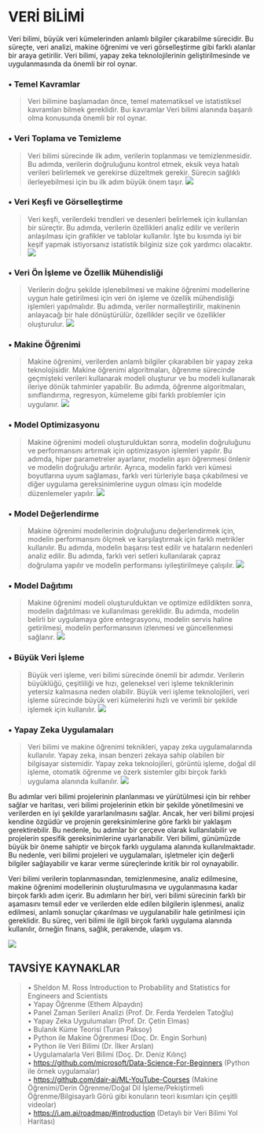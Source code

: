 # VERİ BİLİMİ

Veri bilimi, büyük veri kümelerinden anlamlı bilgiler çıkarabilme sürecidir. Bu süreçte, veri analizi, makine öğrenimi ve veri görselleştirme gibi farklı alanlar bir araya getirilir. Veri bilimi, yapay zeka teknolojilerinin geliştirilmesinde ve uygulanmasında da önemli bir rol oynar.

### •	Temel Kavramlar
> Veri bilimine başlamadan önce, temel matematiksel ve istatistiksel kavramları bilmek gereklidir. Buı kavramlar Veri bilimi alanında başarılı olma konusunda önemli bir rol oynar.

### •	Veri Toplama ve Temizleme
> Veri bilimi sürecinde ilk adım, verilerin toplanması ve temizlenmesidir. Bu adımda, verilerin doğruluğunu kontrol etmek, eksik veya hatalı verileri belirlemek ve gerekirse düzeltmek gerekir. Sürecin sağlıklı ilerleyebilmesi için bu ilk adım büyük önem taşır.
[![](https://calendar.duke.edu/images//2023/20230324/3f321a7404a1298aec0c4d32c66d666e-CR-data-collection_20230104042413PM.jpg)](https://calendar.duke.edu/images//2023/20230324/3f321a7404a1298aec0c4d32c66d666e-CR-data-collection_20230104042413PM.jpg)

### •	Veri Keşfi ve Görselleştirme
> Veri keşfi, verilerdeki trendleri ve desenleri belirlemek için kullanılan bir süreçtir. Bu adımda, verilerin özellikleri analiz edilir ve verilerin anlaşılması için grafikler ve tablolar kullanılır. İşte bu kısımda iyi bir keşif yapmak istiyorsanız istatistik bilginiz size çok yardımcı olacaktır. 
[![](https://lh3.googleusercontent.com/eI8BBCh2W8xKqV4gU4KZuF9iYDsCwFy9o232A8a0ndfgPCrY_jDHB5TR4iah12bLCwvNrjYegEf0MvkB2Zc9eSKbNt-Xvvqo_i6k6Y4)](https://lh3.googleusercontent.com/eI8BBCh2W8xKqV4gU4KZuF9iYDsCwFy9o232A8a0ndfgPCrY_jDHB5TR4iah12bLCwvNrjYegEf0MvkB2Zc9eSKbNt-Xvvqo_i6k6Y4)

### •	Veri Ön İşleme ve Özellik Mühendisliği
> Verilerin doğru şekilde işlenebilmesi ve makine öğrenimi modellerine uygun hale getirilmesi için veri ön işleme ve özellik mühendisliği işlemleri yapılmalıdır. Bu adımda, veriler normalleştirilir, makinenin anlayacağı bir hale dönüştürülür, özellikler seçilir ve özellikler oluşturulur.
[![](https://lh3.googleusercontent.com/O2QEdYT3Y8DXsCqoM77Qc8EM39TayvVsOpsG8McHJx1bvf6weIoB32kyJw3Z1y-6xnacH7ZbjRyS0iw4Zs722lvBwatbjPUzaJsnGB4)](https://lh3.googleusercontent.com/O2QEdYT3Y8DXsCqoM77Qc8EM39TayvVsOpsG8McHJx1bvf6weIoB32kyJw3Z1y-6xnacH7ZbjRyS0iw4Zs722lvBwatbjPUzaJsnGB4)

### •	Makine Öğrenimi
> Makine öğrenimi, verilerden anlamlı bilgiler çıkarabilen bir yapay zeka teknolojisidir. Makine öğrenimi algoritmaları, öğrenme sürecinde geçmişteki verileri kullanarak modeli oluşturur ve bu modeli kullanarak ileriye dönük tahminler yapabilir. Bu adımda, öğrenme algoritmaları, sınıflandırma, regresyon, kümeleme gibi farklı problemler için uygulanır.
[![](https://lh3.googleusercontent.com/__hWDeaELPkEfj-veCHieRpl1kjg0Sjy9lPKWz-csB1n6yXu5jIRXcWJZQyo5ULcbTj8s3VBQbwlK6H-HmN_30VnnXFmQuNX1MSylDjJCA)](https://lh3.googleusercontent.com/__hWDeaELPkEfj-veCHieRpl1kjg0Sjy9lPKWz-csB1n6yXu5jIRXcWJZQyo5ULcbTj8s3VBQbwlK6H-HmN_30VnnXFmQuNX1MSylDjJCA)

### •	Model Optimizasyonu 
> Makine öğrenimi modeli oluşturulduktan sonra, modelin doğruluğunu ve performansını artırmak için optimizasyon işlemleri yapılır. Bu adımda, hiper parametreler ayarlanır, modelin aşırı öğrenmesi önlenir ve modelin doğruluğu artırılır. Ayrıca, modelin farklı veri kümesi boyutlarına uyum sağlaması, farklı veri türleriyle başa çıkabilmesi ve diğer uygulama gereksinimlerine uygun olması için modelde düzenlemeler yapılır.
[![](https://lh3.googleusercontent.com/rFKPCrzkJpxip9LyCPFF1y4_xHq0DMTBM6jB2mp304mHxL5tRu72QtcZlZ6jyjWdItTZ11UJ2Kdw_-5FaVPZDykNx0zM6zT9v3BzPZyc)](https://lh3.googleusercontent.com/rFKPCrzkJpxip9LyCPFF1y4_xHq0DMTBM6jB2mp304mHxL5tRu72QtcZlZ6jyjWdItTZ11UJ2Kdw_-5FaVPZDykNx0zM6zT9v3BzPZyc)

### •	Model Değerlendirme
> Makine öğrenimi modellerinin doğruluğunu değerlendirmek için, modelin performansını ölçmek ve karşılaştırmak için farklı metrikler kullanılır. Bu adımda, modelin başarısı test edilir ve hataların nedenleri analiz edilir. Bu adımda, farklı veri setleri kullanılarak çapraz doğrulama yapılır ve modelin performansı iyileştirilmeye çalışılır.
[![](https://lh3.googleusercontent.com/knL5ocYHDnaMB-6zAnGTp_peq6QZyj4nH6IBsEXNbUXuDp9ExN9hVbjVYSgukrz1tEqbafz2HKthiDnMG8j0OWIUuisoNhE512986bAltQ)](https://lh3.googleusercontent.com/knL5ocYHDnaMB-6zAnGTp_peq6QZyj4nH6IBsEXNbUXuDp9ExN9hVbjVYSgukrz1tEqbafz2HKthiDnMG8j0OWIUuisoNhE512986bAltQ)

### •	Model Dağıtımı
> Makine öğrenimi modeli oluşturulduktan ve optimize edildikten sonra, modelin dağıtılması ve kullanılması gereklidir. Bu adımda, modelin belirli bir uygulamaya göre entegrasyonu, modelin servis haline getirilmesi, modelin performansının izlenmesi ve güncellenmesi sağlanır.
[![](https://lh3.googleusercontent.com/ZGloSA-uhswxnhB3I-rsAdN8E0asTXhgxREfgu5z1kRi24BjpsPHjXXuzjxwJGdTKLvkO_x1O4mLlehyQErzpbN-ytDooxwBwxiR3ScN)](https://lh3.googleusercontent.com/ZGloSA-uhswxnhB3I-rsAdN8E0asTXhgxREfgu5z1kRi24BjpsPHjXXuzjxwJGdTKLvkO_x1O4mLlehyQErzpbN-ytDooxwBwxiR3ScN)

### •	Büyük Veri İşleme
> Büyük veri işleme, veri bilimi sürecinde önemli bir adımdır. Verilerin büyüklüğü, çeşitliliği ve hızı, geleneksel veri işleme tekniklerinin yetersiz kalmasına neden olabilir. Büyük veri işleme teknolojileri, veri işleme sürecinde büyük veri kümelerini hızlı ve verimli bir şekilde işlemek için kullanılır.
[![](https://lh3.googleusercontent.com/Ri1e5fRHIdI85EaW2WgZHGv9Cf7bV15nHcza4SHsBoBF5ZzUOAEddlCPKni2jrvAreQYWZYflKx8UrCj2Nof92VJKEDqvaD2xNvnSFgx)](https://lh3.googleusercontent.com/Ri1e5fRHIdI85EaW2WgZHGv9Cf7bV15nHcza4SHsBoBF5ZzUOAEddlCPKni2jrvAreQYWZYflKx8UrCj2Nof92VJKEDqvaD2xNvnSFgx)


### •	Yapay Zeka Uygulamaları
> Veri bilimi ve makine öğrenimi teknikleri, yapay zeka uygulamalarında kullanılır. Yapay zeka, insan benzeri zekaya sahip olabilen bir bilgisayar sistemidir. Yapay zeka teknolojileri, görüntü işleme, doğal dil işleme, otomatik öğrenme ve özerk sistemler gibi birçok farklı uygulama alanında kullanılır.
[![](https://lh3.googleusercontent.com/nO2LHBZigCb8JfTn3kCF_WG7gUAp6QubcEGWPS5bbppaCp2vCn7FXF7-XyFQ5XzrFgvFRRqlVaccTUFtHn5R7_cuUAREBfVDxsS_y6I)](https://lh3.googleusercontent.com/nO2LHBZigCb8JfTn3kCF_WG7gUAp6QubcEGWPS5bbppaCp2vCn7FXF7-XyFQ5XzrFgvFRRqlVaccTUFtHn5R7_cuUAREBfVDxsS_y6I)


Bu adımlar veri bilimi projelerinin planlanması ve yürütülmesi için bir rehber sağlar ve haritası, veri bilimi projelerinin etkin bir şekilde yönetilmesini ve verilerden en iyi şekilde yararlanılmasını sağlar. Ancak, her veri bilimi projesi kendine özgüdür ve projenin gereksinimlerine göre farklı bir yaklaşım gerektirebilir. Bu nedenle, bu adımlar bir çerçeve olarak kullanılabilir ve projelerin spesifik gereksinimlerine uyarlanabilir. Veri bilimi, günümüzde büyük bir öneme sahiptir ve birçok farklı uygulama alanında kullanılmaktadır. Bu nedenle, veri bilimi projeleri ve uygulamaları, işletmeler için değerli bilgiler sağlayabilir ve karar verme süreçlerinde kritik bir rol oynayabilir.

Veri bilimi verilerin toplanmasından, temizlenmesine, analiz edilmesine, makine öğrenimi modellerinin oluşturulmasına ve uygulanmasına kadar birçok farklı adım içerir. Bu adımların her biri, veri bilimi sürecinin farklı bir aşamasını temsil eder ve verilerden elde edilen bilgilerin işlenmesi, analiz edilmesi, anlamlı sonuçlar çıkarılması ve uygulanabilir hale getirilmesi için gereklidir. Bu süreç, veri bilimi ile ilgili birçok farklı uygulama alanında kullanılır, örneğin finans, sağlık, perakende, ulaşım vs. 

[![](https://lh3.googleusercontent.com/H9uwoT5CvQ-t7SLI-9RsxyhhI6vLP4A9OhF2h3Hj3qg_eX0EUbBBcAtsRtP_SakCbJj32WMcfMCBqEWHBwfmgChNk0RCpTr_fXB2u4yL)](https://lh3.googleusercontent.com/H9uwoT5CvQ-t7SLI-9RsxyhhI6vLP4A9OhF2h3Hj3qg_eX0EUbBBcAtsRtP_SakCbJj32WMcfMCBqEWHBwfmgChNk0RCpTr_fXB2u4yL)

## TAVSİYE KAYNAKLAR

>•	Sheldon M. Ross Introduction to Probability and Statistics for Engineers and Scientists <br/>
•	Yapay Öğrenme (Ethem Alpaydın)<br/>
•	Panel Zaman Serileri Analizi (Prof. Dr. Ferda Yerdelen Tatoğlu)<br/>
•	Yapay Zeka Uygulumaları (Prof. Dr. Çetin Elmas)<br/>
•	Bulanık Küme Teorisi (Turan Paksoy)<br/>
•	Python ile Makine Öğrenmesi (Doç. Dr. Engin Sorhun)<br/>
•	Python ile Veri Bilimi (Dr. İlker Arslan)<br/>
•	Uygulamalarla Veri Bilimi (Doç. Dr. Deniz Kılınç)<br/>
•	https://github.com/microsoft/Data-Science-For-Beginners (Python ile örnek uygulamalar)<br/>
•	https://github.com/dair-ai/ML-YouTube-Courses (Makine Öğrenimi/Derin Öğrenme/Doğal Dil İşleme/Pekiştirmeli Öğrenme/Bilgisayarlı Görü gibi konuların teori kısımları için çeşitli videolar)<br/>
•	https://i.am.ai/roadmap/#introduction (Detaylı bir Veri Bilimi Yol Haritası)<br/>
